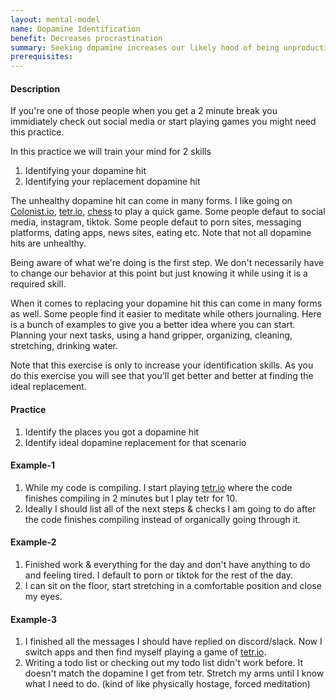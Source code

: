 ```yaml
---
layout: mental-model
name: Dopamine Identification
benefit: Decreases procrastination
summary: Seeking dopamine increases our likely hood of being unproductive
prerequisites:
---
```


#### Description

If you're one of those people when you get a 2 minute break you immidiately check out social media or start playing games you might need this practice. 

In this practice we will train your mind for 2 skills

1. Identifying your dopamine hit
2. Identifying your replacement dopamine hit

The unhealthy dopamine hit can come in many forms. I like going on [Colonist.io](https://colonist.io), [tetr.io](https://tetr.io), [chess](https://www.chess.com) to play a quick game. Some people defaut to social media, instagram, tiktok. Some people defaut to porn sites, messaging platforms, dating apps, news sites, eating etc. Note that not all dopamine hits are unhealthy.

Being aware of what we're doing is the first step. We don't necessarily have to change our behavior at this point but just knowing it while using it is a required skill. 

When it comes to replacing your dopamine hit this can come in many forms as well. Some people find it easier to meditate while others journaling. Here is  a bunch of examples to give you a better idea where you can start. Planning your next tasks, using a hand gripper, organizing, cleaning, stretching, drinking water.

Note that this exercise is only to increase your identification skills. As you do this exercise you will see that you'll get better and better at finding the ideal replacement. 

#### Practice

1. Identify the places you got a dopamine hit
2. Identify ideal dopamine replacement for that scenario


#### Example-1

1. While my code is compiling. I start playing [tetr.io](https://tetr.io) where the code finishes compiling in 2 minutes but I play tetr for 10.
2. Ideally I should list all of the next steps & checks I am going to do after the code finishes compiling instead of organically going through it.

#### Example-2

1. Finished work & everything for the day and don't have anything to do and feeling tired. I default to porn or tiktok for the rest of the day.
2. I can sit on the floor, start stretching in a comfortable position and close my eyes.

#### Example-3

1. I finished all the messages I should have replied on discord/slack. Now I switch apps and then find myself playing a game of [tetr.io](https://tetr.io).
2. Writing a todo list or checking out my todo list didn't work before. It doesn't match the dopamine I get from tetr. Stretch my arms until I know what I need to do. (kind of like physically hostage, forced meditation)



<!-- #### Resources -->